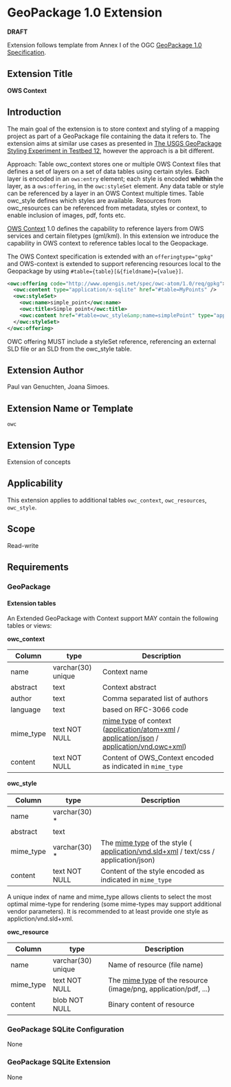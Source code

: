 # GeoPackage 1.0 Extension

**DRAFT**

Extension follows template from Annex I of the OGC [GeoPackage 1.0 Specification](http://www.geopackage.org/).

## Extension Title

**OWS Context**

## Introduction

The main goal of the extension is to store context and styling of a mapping project as part of a GeoPackage file containing the data it refers to. The extension aims at similar use cases as presented in [The USGS GeoPackage Styling Experiment in Testbed 12](http://docs.opengeospatial.org/per/16-037.html), however the approach is a bit different.

Approach: Table owc_context stores one or multiple OWS Context files that defines a set of layers on a set of data tables using certain styles. Each layer is encoded in an `ows:entry` element; each style is encoded **whithin** the layer, as a `ows:offering`, in the `owc:styleSet` element. Any data table or style can be referenced by a layer in an OWS Context multiple times. Table owc_style  defines which styles are available. Resources from owc_resources can be referenced from metadata, styles or context, to enable inclusion of images, pdf, fonts etc.

[OWS Context](http://www.owscontext.org/) 1.0 defines the capability to reference layers from OWS services and certain filetypes (gml/kml). In this extension we introduce the capability in OWS context to reference tables local to the Geopackage.

The OWS Context specification is extended with an `offeringtype="gpkg"` and OWS-context is extended to support referencing resources local to the Geopackage by using `#table={table}[&{fieldname}={value}]`.

```xml
<owc:offering code="http://www.opengis.net/spec/owc-atom/1.0/req/gpkg">
  <owc:content type="application/x-sqlite" href="#table=MyPoints" />
  <owc:styleSet>
    <owc:name>simple_point</owc:name>
    <owc:title>Simple point</owc:title>
    <owc:content href="#table=owc_style&amp;name=simplePoint" type="application/sld+xml"/>
  </owc:styleSet>
</owc:offering>
```

OWC offering MUST include a styleSet reference, referencing an external SLD file or an SLD from the owc_style table.


## Extension Author

Paul van Genuchten, Joana Simoes.


## Extension Name or Template

`owc`

## Extension Type

Extension of concepts

## Applicability

This extension applies to additional tables `owc_context`, `owc_resources`, `owc_style`.

## Scope

Read-write

## Requirements

### GeoPackage

#### Extension tables

An Extended GeoPackage with Context support MAY contain the following tables or views:

**owc_context**

| Column | type | Description |
|----|-----|----|
| name | varchar(30) unique | Context name |
| abstract | text | Context abstract |
| author | text | Comma separated list of authors |
| language | text | based on RFC-3066 code|
| mime_type | text NOT NULL | [mime type](http://www.iana.org/assignments/media-types/media-types.xhtml) of context ([application/atom+xml](https://portal.opengeospatial.org/files/?artifact_id=55183) / [application/json](https://github.com/opengeospatial/owscontext/tree/master/json) / [application/vnd.owc+xml](https://portal.opengeospatial.org/files/?artifact_id=55182)) |
| content | text NOT NULL | Content of OWS_Context encoded as indicated in `mime_type` |

**owc_style**

| Column | type | Description |
|----|-----|----|
| name | varchar(30) * | |
| abstract | text | |
| mime_type | varchar(30) * | The [mime type](http://www.iana.org/assignments/media-types/media-types.xhtml) of the style ( [application/vnd.sld+xml](http://www.opengeospatial.org/standards/sld) / text/css / application/json)  |
| content | text NOT NULL | Content of the style encoded as indicated in `mime_type`  |

A unique index of name and mime_type allows clients to select the most optimal mime-type for rendering (some mime-types may support additional vendor parameters). It is recommended to at least provide one style as appliction/vnd.sld+xml.

**owc_resource**

| Column | type | Description |
|----|-----|----|
| name | varchar(30) unique | Name of resource (file name) |
| mime_type | text NOT NULL | The [mime type](http://www.iana.org/assignments/media-types/media-types.xhtml) of the resource  (image/png, application/pdf, ...) |
| content | blob NOT NULL | Binary content of resource |


### GeoPackage SQLite Configuration

None

### GeoPackage SQLite Extension

None
